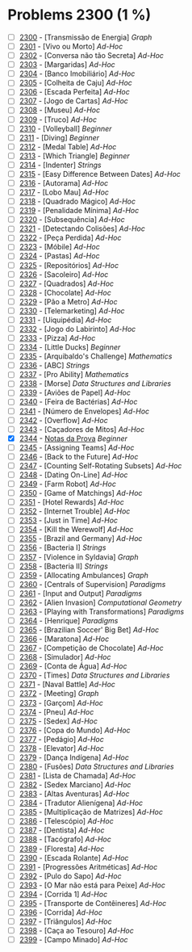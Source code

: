 # Problems 2300 (1 %)


- [ ] [2300](https://www.beecrowd.com.br/judge/en/problems/view/2300) - [Transmissão de Energia] *Graph*
- [ ] [2301](https://www.beecrowd.com.br/judge/en/problems/view/2301) - [Vivo ou Morto] *Ad-Hoc*
- [ ] [2302](https://www.beecrowd.com.br/judge/en/problems/view/2302) - [Conversa não tão Secreta] *Ad-Hoc*
- [ ] [2303](https://www.beecrowd.com.br/judge/en/problems/view/2303) - [Margaridas] *Ad-Hoc*
- [ ] [2304](https://www.beecrowd.com.br/judge/en/problems/view/2304) - [Banco Imobiliário] *Ad-Hoc*
- [ ] [2305](https://www.beecrowd.com.br/judge/en/problems/view/2305) - [Colheita de Caju] *Ad-Hoc*
- [ ] [2306](https://www.beecrowd.com.br/judge/en/problems/view/2306) - [Escada Perfeita] *Ad-Hoc*
- [ ] [2307](https://www.beecrowd.com.br/judge/en/problems/view/2307) - [Jogo de Cartas] *Ad-Hoc*
- [ ] [2308](https://www.beecrowd.com.br/judge/en/problems/view/2308) - [Museu] *Ad-Hoc*
- [ ] [2309](https://www.beecrowd.com.br/judge/en/problems/view/2309) - [Truco] *Ad-Hoc*
- [ ] [2310](https://www.beecrowd.com.br/judge/en/problems/view/2310) - [Volleyball] *Beginner*
- [ ] [2311](https://www.beecrowd.com.br/judge/en/problems/view/2311) - [Diving] *Beginner*
- [ ] [2312](https://www.beecrowd.com.br/judge/en/problems/view/2312) - [Medal Table] *Ad-Hoc*
- [ ] [2313](https://www.beecrowd.com.br/judge/en/problems/view/2313) - [Which Triangle] *Beginner*
- [ ] [2314](https://www.beecrowd.com.br/judge/en/problems/view/2314) - [Indenter] *Strings*
- [ ] [2315](https://www.beecrowd.com.br/judge/en/problems/view/2315) - [Easy Difference Between Dates] *Ad-Hoc*
- [ ] [2316](https://www.beecrowd.com.br/judge/en/problems/view/2316) - [Autorama] *Ad-Hoc*
- [ ] [2317](https://www.beecrowd.com.br/judge/en/problems/view/2317) - [Lobo Mau] *Ad-Hoc*
- [ ] [2318](https://www.beecrowd.com.br/judge/en/problems/view/2318) - [Quadrado Mágico] *Ad-Hoc*
- [ ] [2319](https://www.beecrowd.com.br/judge/en/problems/view/2319) - [Penalidade Mínima] *Ad-Hoc*
- [ ] [2320](https://www.beecrowd.com.br/judge/en/problems/view/2320) - [Subsequência] *Ad-Hoc*
- [ ] [2321](https://www.beecrowd.com.br/judge/en/problems/view/2321) - [Detectando Colisões] *Ad-Hoc*
- [ ] [2322](https://www.beecrowd.com.br/judge/en/problems/view/2322) - [Peça Perdida] *Ad-Hoc*
- [ ] [2323](https://www.beecrowd.com.br/judge/en/problems/view/2323) - [Móbile] *Ad-Hoc*
- [ ] [2324](https://www.beecrowd.com.br/judge/en/problems/view/2324) - [Pastas] *Ad-Hoc*
- [ ] [2325](https://www.beecrowd.com.br/judge/en/problems/view/2325) - [Repositórios] *Ad-Hoc*
- [ ] [2326](https://www.beecrowd.com.br/judge/en/problems/view/2326) - [Sacoleiro] *Ad-Hoc*
- [ ] [2327](https://www.beecrowd.com.br/judge/en/problems/view/2327) - [Quadrados] *Ad-Hoc*
- [ ] [2328](https://www.beecrowd.com.br/judge/en/problems/view/2328) - [Chocolate] *Ad-Hoc*
- [ ] [2329](https://www.beecrowd.com.br/judge/en/problems/view/2329) - [Pão a Metro] *Ad-Hoc*
- [ ] [2330](https://www.beecrowd.com.br/judge/en/problems/view/2330) - [Telemarketing] *Ad-Hoc*
- [ ] [2331](https://www.beecrowd.com.br/judge/en/problems/view/2331) - [Uiquipédia] *Ad-Hoc*
- [ ] [2332](https://www.beecrowd.com.br/judge/en/problems/view/2332) - [Jogo do Labirinto] *Ad-Hoc*
- [ ] [2333](https://www.beecrowd.com.br/judge/en/problems/view/2333) - [Pizza] *Ad-Hoc*
- [ ] [2334](https://www.beecrowd.com.br/judge/en/problems/view/2334) - [Little Ducks] *Beginner*
- [ ] [2335](https://www.beecrowd.com.br/judge/en/problems/view/2335) - [Arquibaldo's Challenge] *Mathematics*
- [ ] [2336](https://www.beecrowd.com.br/judge/en/problems/view/2336) - [ABC] *Strings*
- [ ] [2337](https://www.beecrowd.com.br/judge/en/problems/view/2337) - [Pro Ability] *Mathematics*
- [ ] [2338](https://www.beecrowd.com.br/judge/en/problems/view/2338) - [Morse] *Data Structures and Libraries*
- [ ] [2339](https://www.beecrowd.com.br/judge/en/problems/view/2339) - [Aviões de Papel] *Ad-Hoc*
- [ ] [2340](https://www.beecrowd.com.br/judge/en/problems/view/2340) - [Feira de Bactérias] *Ad-Hoc*
- [ ] [2341](https://www.beecrowd.com.br/judge/en/problems/view/2341) - [Número de Envelopes] *Ad-Hoc*
- [ ] [2342](https://www.beecrowd.com.br/judge/en/problems/view/2342) - [Overflow] *Ad-Hoc*
- [ ] [2343](https://www.beecrowd.com.br/judge/en/problems/view/2343) - [Caçadores de Mitos] *Ad-Hoc*
- [x] [2344](https://www.beecrowd.com.br/judge/en/problems/view/2344) - [Notas da Prova](https://github.com/Luc4sguilherme/beecrowd/blob/master/problems/[2300-2399]/2344/code.js) *Beginner*
- [ ] [2345](https://www.beecrowd.com.br/judge/en/problems/view/2345) - [Assigning Teams] *Ad-Hoc*
- [ ] [2346](https://www.beecrowd.com.br/judge/en/problems/view/2346) - [Back to the Future] *Ad-Hoc*
- [ ] [2347](https://www.beecrowd.com.br/judge/en/problems/view/2347) - [Counting Self-Rotating Subsets] *Ad-Hoc*
- [ ] [2348](https://www.beecrowd.com.br/judge/en/problems/view/2348) - [Dating On-Line] *Ad-Hoc*
- [ ] [2349](https://www.beecrowd.com.br/judge/en/problems/view/2349) - [Farm Robot] *Ad-Hoc*
- [ ] [2350](https://www.beecrowd.com.br/judge/en/problems/view/2350) - [Game of Matchings] *Ad-Hoc*
- [ ] [2351](https://www.beecrowd.com.br/judge/en/problems/view/2351) - [Hotel Rewards] *Ad-Hoc*
- [ ] [2352](https://www.beecrowd.com.br/judge/en/problems/view/2352) - [Internet Trouble] *Ad-Hoc*
- [ ] [2353](https://www.beecrowd.com.br/judge/en/problems/view/2353) - [Just in Time] *Ad-Hoc*
- [ ] [2354](https://www.beecrowd.com.br/judge/en/problems/view/2354) - [Kill the Werewolf] *Ad-Hoc*
- [ ] [2355](https://www.beecrowd.com.br/judge/en/problems/view/2355) - [Brazil and Germany] *Ad-Hoc*
- [ ] [2356](https://www.beecrowd.com.br/judge/en/problems/view/2356) - [Bacteria I] *Strings*
- [ ] [2357](https://www.beecrowd.com.br/judge/en/problems/view/2357) - [Violence in Syldavia] *Graph*
- [ ] [2358](https://www.beecrowd.com.br/judge/en/problems/view/2358) - [Bacteria II] *Strings*
- [ ] [2359](https://www.beecrowd.com.br/judge/en/problems/view/2359) - [Allocating Ambulances] *Graph*
- [ ] [2360](https://www.beecrowd.com.br/judge/en/problems/view/2360) - [Centrals of Supervision] *Paradigms*
- [ ] [2361](https://www.beecrowd.com.br/judge/en/problems/view/2361) - [Input and Output] *Paradigms*
- [ ] [2362](https://www.beecrowd.com.br/judge/en/problems/view/2362) - [Alien Invasion] *Computational Geometry*
- [ ] [2363](https://www.beecrowd.com.br/judge/en/problems/view/2363) - [Playing with Transformations] *Paradigms*
- [ ] [2364](https://www.beecrowd.com.br/judge/en/problems/view/2364) - [Henrique] *Paradigms*
- [ ] [2365](https://www.beecrowd.com.br/judge/en/problems/view/2365) - [Brazilian Soccer' Big Bet] *Ad-Hoc*
- [ ] [2366](https://www.beecrowd.com.br/judge/en/problems/view/2366) - [Maratona] *Ad-Hoc*
- [ ] [2367](https://www.beecrowd.com.br/judge/en/problems/view/2367) - [Competição de Chocolate] *Ad-Hoc*
- [ ] [2368](https://www.beecrowd.com.br/judge/en/problems/view/2368) - [Simulador] *Ad-Hoc*
- [ ] [2369](https://www.beecrowd.com.br/judge/en/problems/view/2369) - [Conta de Água] *Ad-Hoc*
- [ ] [2370](https://www.beecrowd.com.br/judge/en/problems/view/2370) - [Times] *Data Structures and Libraries*
- [ ] [2371](https://www.beecrowd.com.br/judge/en/problems/view/2371) - [Naval Battle] *Ad-Hoc*
- [ ] [2372](https://www.beecrowd.com.br/judge/en/problems/view/2372) - [Meeting] *Graph*
- [ ] [2373](https://www.beecrowd.com.br/judge/en/problems/view/2373) - [Garçom] *Ad-Hoc*
- [ ] [2374](https://www.beecrowd.com.br/judge/en/problems/view/2374) - [Pneu] *Ad-Hoc*
- [ ] [2375](https://www.beecrowd.com.br/judge/en/problems/view/2375) - [Sedex] *Ad-Hoc*
- [ ] [2376](https://www.beecrowd.com.br/judge/en/problems/view/2376) - [Copa do Mundo] *Ad-Hoc*
- [ ] [2377](https://www.beecrowd.com.br/judge/en/problems/view/2377) - [Pedágio] *Ad-Hoc*
- [ ] [2378](https://www.beecrowd.com.br/judge/en/problems/view/2378) - [Elevator] *Ad-Hoc*
- [ ] [2379](https://www.beecrowd.com.br/judge/en/problems/view/2379) - [Dança Indígena] *Ad-Hoc*
- [ ] [2380](https://www.beecrowd.com.br/judge/en/problems/view/2380) - [Fusões] *Data Structures and Libraries*
- [ ] [2381](https://www.beecrowd.com.br/judge/en/problems/view/2381) - [Lista de Chamada] *Ad-Hoc*
- [ ] [2382](https://www.beecrowd.com.br/judge/en/problems/view/2382) - [Sedex Marciano] *Ad-Hoc*
- [ ] [2383](https://www.beecrowd.com.br/judge/en/problems/view/2383) - [Altas Aventuras] *Ad-Hoc*
- [ ] [2384](https://www.beecrowd.com.br/judge/en/problems/view/2384) - [Tradutor Alienígena] *Ad-Hoc*
- [ ] [2385](https://www.beecrowd.com.br/judge/en/problems/view/2385) - [Multiplicação de Matrizes] *Ad-Hoc*
- [ ] [2386](https://www.beecrowd.com.br/judge/en/problems/view/2386) - [Telescópio] *Ad-Hoc*
- [ ] [2387](https://www.beecrowd.com.br/judge/en/problems/view/2387) - [Dentista] *Ad-Hoc*
- [ ] [2388](https://www.beecrowd.com.br/judge/en/problems/view/2388) - [Tacógrafo] *Ad-Hoc*
- [ ] [2389](https://www.beecrowd.com.br/judge/en/problems/view/2389) - [Floresta] *Ad-Hoc*
- [ ] [2390](https://www.beecrowd.com.br/judge/en/problems/view/2390) - [Escada Rolante] *Ad-Hoc*
- [ ] [2391](https://www.beecrowd.com.br/judge/en/problems/view/2391) - [Progressões Aritméticas] *Ad-Hoc*
- [ ] [2392](https://www.beecrowd.com.br/judge/en/problems/view/2392) - [Pulo do Sapo] *Ad-Hoc*
- [ ] [2393](https://www.beecrowd.com.br/judge/en/problems/view/2393) - [O Mar não está para Peixe] *Ad-Hoc*
- [ ] [2394](https://www.beecrowd.com.br/judge/en/problems/view/2394) - [Corrida 1] *Ad-Hoc*
- [ ] [2395](https://www.beecrowd.com.br/judge/en/problems/view/2395) - [Transporte de Contêineres] *Ad-Hoc*
- [ ] [2396](https://www.beecrowd.com.br/judge/en/problems/view/2396) - [Corrida] *Ad-Hoc*
- [ ] [2397](https://www.beecrowd.com.br/judge/en/problems/view/2397) - [Triângulos] *Ad-Hoc*
- [ ] [2398](https://www.beecrowd.com.br/judge/en/problems/view/2398) - [Caça ao Tesouro] *Ad-Hoc*
- [ ] [2399](https://www.beecrowd.com.br/judge/en/problems/view/2399) - [Campo Minado] *Ad-Hoc*